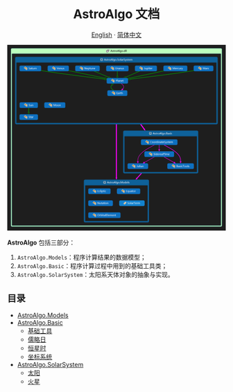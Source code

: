 <p align="center">
    <h1 align="center">AstroAlgo 文档</h2>
</p>

<p align="center">
    <a href="/docs/en">English</a>
    ·
    <a href="/docs/zh">简体中文</a>
</p>

![](/docs/imgs/class.png)

**AstroAlgo** 包括三部分：

1. `AstroAlgo.Models`：程序计算结果的数据模型；
2. `AstroAlgo.Basic`：程序计算过程中用到的基础工具类；
3. `AstroAlgo.SolarSystem`：太阳系天体对象的抽象与实现。

## 目录

- [AstroAlgo.Models]()
- [AstroAlgo.Basic]()
  - [基础工具](/docs/zh/BasicTools.md)
  - [儒略日](/docs/zh/Julian.md)
  - [恒星时](/docs/zh/SiderealTime.md)
  - [坐标系统](/docs/zh/CoordinateSystem.md)
- [AstroAlgo.SolarSystem]()
  - [太阳](/docs/zh/Sun.md)
  - [火星](/docs/zh/Mars.md)